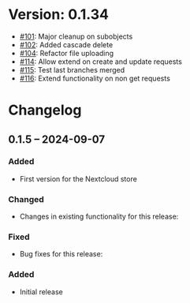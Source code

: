 # Version: 0.1.34

* [#101](https://github.com/ConductionNL/openregister/pull/101): Major cleanup on subobjects
* [#102](https://github.com/ConductionNL/openregister/pull/102): Added cascade delete
* [#104](https://github.com/ConductionNL/openregister/pull/104): Refactor file uploading
* [#114](https://github.com/ConductionNL/openregister/pull/114): Allow extend on create and update requests
* [#115](https://github.com/ConductionNL/openregister/pull/115): Test last branches merged
* [#116](https://github.com/ConductionNL/openregister/pull/116): Extend functionality on non get requests


# Changelog

## 0.1.5 – 2024-09-07
### Added
- First version for the Nextcloud store

### Changed
- Changes in existing functionality for this release:

### Fixed
- Bug fixes for this release:

### Added
- Initial release

